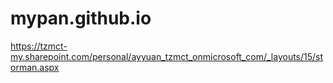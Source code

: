 # mypan.github.io
https://tzmct-my.sharepoint.com/personal/ayyuan_tzmct_onmicrosoft_com/_layouts/15/storman.aspx
